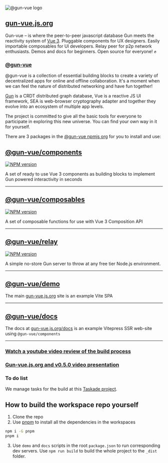 ![@gun-vue logo](https://raw.githubusercontent.com/davay42/gun-vue/master/demo/public/gun-vue-logo.svg)

## [gun-vue.js.org](https://gun-vue.js.org)

Gun-vue – is where the peer-to-peer javascript database Gun meets the reactivity system of [Vue 3](https://vuejs.org). Pluggable components for UX designers. Easily importable composables for UI developers. Relay peer for p2p network enthusiasts. Demos and docs for beginners. Open source for everyone! ✊

### [@gun-vue](https://www.npmjs.com/org/gun-vue)

@gun-vue is a collection of essential building blocks to create a variety of decentralized apps for online and offline collaboration. It's a moment when we can feel the nature of distributed networking and have fun together!

[Gun](https://gun.eco) is a CRDT distributed graph database, Vue is a reactive JS UI framework, SEA is web-browser cryptography adapter and together they evolve into an ecosystem of multiple app levels.

The project is committed to give all the basic tools for everyone to participate in exploring this new universe. You can find your own way in it for yourself.

There are 3 packages in the [@gun-vue npmjs org](https://www.npmjs.com/org/gun-vue) for you to install and use:

## [@gun-vue/components](https://github.com/DeFUCC/gun-vue/tree/master/components)

<a href="https://www.npmjs.com/package/@gun-vue/components" target="_blank"><img src="https://img.shields.io/npm/v/@gun-vue/components?color=E23C92&logo=npm&style=for-the-badge" alt="NPM version"></a>

A set of ready to use Vue 3 components as building blocks to implement Gun powered interactivity in seconds

---

## [@gun-vue/composables](https://github.com/DeFUCC/gun-vue/tree/master/composables)

<a href="https://www.npmjs.com/package/@gun-vue/composables" target="_blank"><img src="https://img.shields.io/npm/v/@gun-vue/composables?color=E23C92&logo=npm&style=for-the-badge" alt="NPM version"></a>

A set of composable functions for use with Vue 3 Composition API

---

## [@gun-vue/relay](https://github.com/DeFUCC/gun-vue/tree/master/relay)

<a href="https://www.npmjs.com/package/@gun-vue/relay" target="__blank"><img src="https://img.shields.io/npm/v/@gun-vue/relay?color=E23C92&logo=npm&style=for-the-badge" alt="NPM version"></a>

A simple no-store Gun server to throw at any free tier Node.js environment.

---

## [@gun-vue/demo](https://github.com/DeFUCC/gun-vue/tree/master/demo)

The main [gun-vue.js.org](https://gun-vue.js.org) site is an example Vite SPA

---

## [@gun-vue/docs](https://github.com/DeFUCC/gun-vue/tree/master/docs)

The docs at [gun-vue.js.org/docs](https://gun-vue.js.org/docs) is an example Vitepress SSR web-site using `@gun-vue/components`

---

### [Watch a youtube video review of the build process](https://www.youtube.com/watch?v=4hpVRgVQvsY)

### [Gun-vue.js.org and v0.5.0 video presentation](https://www.youtube.com/watch?v=ALKkBhj1IIE)

### To do list

We manage tasks for the build at this [Taskade project](https://www.taskade.com/d/XtaACTKmN4KqSC1v?share=view&view=hsVKduBWoYMa9S7a).

## How to build the workspace repo yourself

1. Clone the repo
2. Use [pnpm](https://pnpm.io/) to install all the dependencies in the workspaces

```bash
npm i -G pnpm
pnpm i
```

3. Use `demo` and `docs` scripts in the root `package.json` to run corresponding dev servers. Use `npm run build` to build the whole project to the `_dist` folder.
